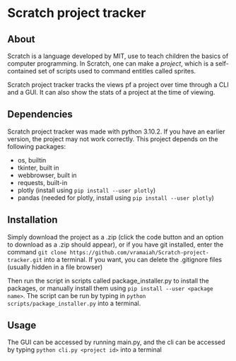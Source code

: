 # Scratch project tracker
## About
Scratch is a language developed by MIT, use to teach children the basics of
computer programming. In Scratch, one can make a _project_, which is a 
self-contained set of scripts used to command entitles called sprites.

Scratch project tracker tracks the views pf a project over time through a CLI
and a GUI. It can also show the stats of a project at the time of viewing.

## Dependencies
Scratch project tracker was made with python 3.10.2. If you have an earlier
version, the project may not work correctly. This project depends on the
following packages:
* os, builtin
* tkinter, built in
* webbrowser, built in
* requests, built-in
* plotly (install using `pip install --user plotly`)
* pandas (needed for plotly, install using `pip install --user plotly`)

## Installation
Simply download the project as a .zip (click the code button and an option to
download as a .zip should appear), or if you have git installed, enter the
command `git clone https://github.com/vramaiah/Scratch-project-tracker.git` into
a terminal. If you want, you can delete the .gitignore files (usually hidden in
a file browser)

Then run the script in scripts called package_installer.py to install the
packages, or manually install them using `pip install --user <package name>`.
The script can be run by typing in `python scripts/package_installer.py` into a
terminal.

## Usage
The GUI can be accessed by running main.py, and the cli can be accessed by
typing `python cli.py <project id>` into a terminal
